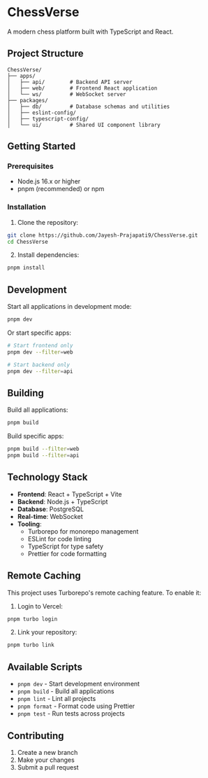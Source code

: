 # ChessVerse

A modern chess platform built with TypeScript and React.

## Project Structure

```
ChessVerse/
├── apps/
│   ├── api/        # Backend API server
│   ├── web/        # Frontend React application
│   └── ws/         # WebSocket server
├── packages/
│   ├── db/         # Database schemas and utilities
│   ├── eslint-config/
│   ├── typescript-config/
│   └── ui/         # Shared UI component library
```

## Getting Started

### Prerequisites

- Node.js 16.x or higher
- pnpm (recommended) or npm

### Installation

1. Clone the repository:

```sh
git clone https://github.com/Jayesh-Prajapati9/ChessVerse.git
cd ChessVerse
```

2. Install dependencies:

```sh
pnpm install
```

## Development

Start all applications in development mode:

```sh
pnpm dev
```

Or start specific apps:

```sh
# Start frontend only
pnpm dev --filter=web

# Start backend only
pnpm dev --filter=api
```

## Building

Build all applications:

```sh
pnpm build
```

Build specific apps:

```sh
pnpm build --filter=web
pnpm build --filter=api
```

## Technology Stack

- **Frontend**: React + TypeScript + Vite
- **Backend**: Node.js + TypeScript
- **Database**: PostgreSQL
- **Real-time**: WebSocket
- **Tooling**:
  - Turborepo for monorepo management
  - ESLint for code linting
  - TypeScript for type safety
  - Prettier for code formatting

## Remote Caching

This project uses Turborepo's remote caching feature. To enable it:

1. Login to Vercel:

```sh
pnpm turbo login
```

2. Link your repository:

```sh
pnpm turbo link
```

## Available Scripts

- `pnpm dev` - Start development environment
- `pnpm build` - Build all applications
- `pnpm lint` - Lint all projects
- `pnpm format` - Format code using Prettier
- `pnpm test` - Run tests across projects

## Contributing

1. Create a new branch
2. Make your changes
3. Submit a pull request
